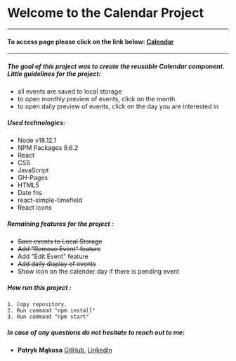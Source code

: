 # Welcome to the Calendar Project

---

#### To access page please click on the link below: [Calendar](https://mentos2509.github.io/react-calendar/)

---

##### The goal of this project was to create the reusable Calendar component. Little guidelines for the project:
- all events are saved to local storage
- to open monthly preview of events, click on the month
- to open daily preview of events, click on the day you are interested in

##### Used technologies:

- Node v18.12.1
- NPM Packages 9.6.2
- React
- CSS
- JavaScript
- GH-Pages
- HTML5
- Date fns
- react-simple-timefield
- React Icons


##### Remaining features for the project :

- ~~Save events to Local Storage~~
- ~~Add "Remove Event" feature~~
- Add "Edit Event" feature
- ~~Add daily display of events~~
- Show icon on the calender day if there is pending event

##### How run this project :

    1. Copy repository.
    2. Run command "npm install"
    3. Run command "npm start"

##### In case of any questions do not hesitate to reach out to me:

- **Patryk Mąkosa** [GitHub](https://github.com/Mentos2509), [LinkedIn](https://www.linkedin.com/in/patryk-m%C4%85kosa/)


